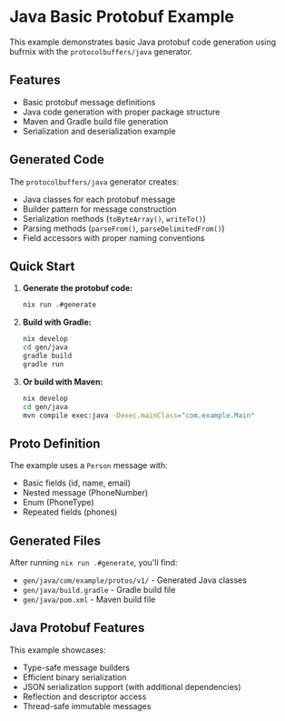 # Java Basic Protobuf Example

This example demonstrates basic Java protobuf code generation using bufrnix with the `protocolbuffers/java` generator.

## Features

- Basic protobuf message definitions
- Java code generation with proper package structure
- Maven and Gradle build file generation
- Serialization and deserialization example

## Generated Code

The `protocolbuffers/java` generator creates:

- Java classes for each protobuf message
- Builder pattern for message construction
- Serialization methods (`toByteArray()`, `writeTo()`)
- Parsing methods (`parseFrom()`, `parseDelimitedFrom()`)
- Field accessors with proper naming conventions

## Quick Start

1. **Generate the protobuf code:**

   ```bash
   nix run .#generate
   ```

2. **Build with Gradle:**

   ```bash
   nix develop
   cd gen/java
   gradle build
   gradle run
   ```

3. **Or build with Maven:**
   ```bash
   nix develop
   cd gen/java
   mvn compile exec:java -Dexec.mainClass="com.example.Main"
   ```

## Proto Definition

The example uses a `Person` message with:

- Basic fields (id, name, email)
- Nested message (PhoneNumber)
- Enum (PhoneType)
- Repeated fields (phones)

## Generated Files

After running `nix run .#generate`, you'll find:

- `gen/java/com/example/protos/v1/` - Generated Java classes
- `gen/java/build.gradle` - Gradle build file
- `gen/java/pom.xml` - Maven build file

## Java Protobuf Features

This example showcases:

- Type-safe message builders
- Efficient binary serialization
- JSON serialization support (with additional dependencies)
- Reflection and descriptor access
- Thread-safe immutable messages
